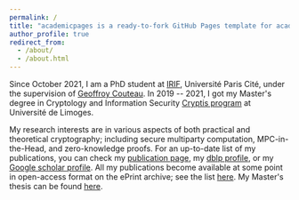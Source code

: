 ```yaml
---
permalink: /
title: "academicpages is a ready-to-fork GitHub Pages template for academic personal websites"
author_profile: true
redirect_from: 
  - /about/
  - /about.html
---
```


Since October 2021, I am a PhD student at [IRIF](https://www.irif.fr/), Université Paris Cité, under the supervision of [Geoffroy Couteau](https://geoffroycouteau.github.io/). In 2019 -- 2021, I got my Master's degree in Cryptology and Information Security [Cryptis program](https://www.cryptis.fr/) at Université de Limoges.

My research interests are in various aspects of both practical and theoretical cryptography; including secure multiparty computation, MPC-in-the-Head, and zero-knowledge proofs. For an up-to-date list of my publications, you can check my [publication page](https://dungbui15.github.io/publications/), my [dblp profile](https://dblp.org/pid/127/1711.html), or my [Google scholar profile](https://scholar.google.com/citations?user=StGOHMUAAAAJ&hl=en). All my publications become available at some point in open-access format on the ePrint archive; see the list [here](https://eprint.iacr.org/search?q=&title=&authors=dung+bui). My Master's thesis can be found [here](https://github.com/dungbui15/dungbui15.github.io/blob/master/files/master_thesis.pdf).
